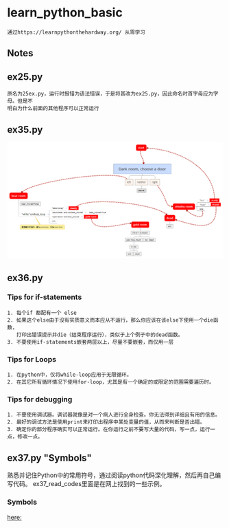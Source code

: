 learn_python_basic
==============================
    通过https://learnpythonthehardway.org/ 从零学习


Notes
-----------------------
##  ex25.py
    原名为25ex.py，运行时报错为语法错误，于是将其改为ex25.py，因此命名时首字母应为字母。但是不     
    明白为什么前面的其他程序可以正常运行

##  ex35.py
![Map of the game](https://github.com/LiuJLin/learn_python_basic/blob/master/MakeChoice_ex35.png?raw=true)    

##  ex36.py
###  Tips for if-statements
    1. 每个if 都配有一个 else
    2. 如果这个else由于没有实质意义而本应从不运行，那么你应该在该else下使用一个die函数，
       打印出错误提示并die（结束程序运行），类似于上个例子中的dead函数。
    3. 不要使用if-statements嵌套两层以上，尽量不要嵌套，而仅用一层

### Tips for Loops
    1. 在python中，仅将while-loop应用于无限循环。
    2. 在其它所有循环情况下使用for-loop，尤其是有一个确定的或限定的范围需要遍历时。

### Tips for debugging
    1. 不要使用调试器。调试器就像是对一个病人进行全身检查。你无法得到详细且有用的信息。
    2. 最好的调试方法是使用print来打印出程序中某处变量的值，从而来判断是否出错。
    3. 确定你的部分程序确实可以正常运行。在你运行之前不要写大量的代码，写一点，运行一点，修改一点。

## ex37.py   "Symbols"
熟悉并记住Python中的常用符号，通过阅读python代码深化理解，然后再自己编写代码。
ex37_read_codes里面是在网上找到的一些示例。
### Symbols
  [here:](https://learnpythonthehardway.org/book/ex37.html)
<br />
